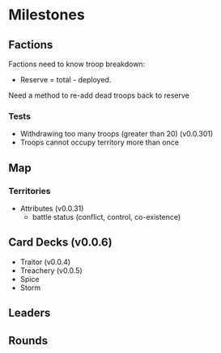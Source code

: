 Milestones
==========

Factions 
---------------
Factions need to know troop breakdown:
  * Reserve = total - deployed.

Need a method to re-add dead troops back to reserve


### Tests
* Withdrawing too many troops (greater than 20) (v0.0.301)
* Troops cannot occupy territory more than once

Map 
---
### Territories 
* Attributes (v0.0.31)
  - battle status (conflict, control, co-existence)

Card Decks (v0.0.6)
----------
* Traitor (v0.0.4)
* Treachery (v0.0.5)
* Spice
* Storm

Leaders
-------

Rounds
------
